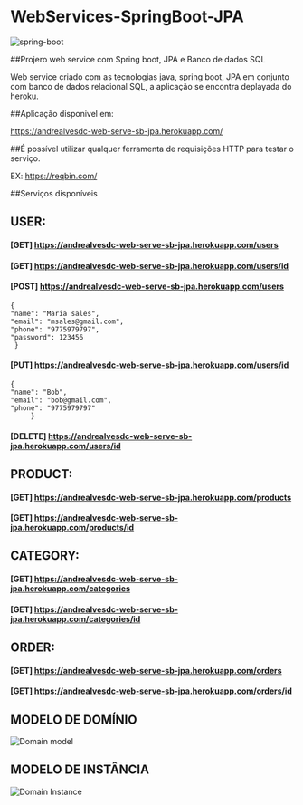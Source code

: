 # WebServices-SpringBoot-JPA

![spring-boot](https://user-images.githubusercontent.com/19534807/82755512-54be9a00-9daa-11ea-8e76-5190e0a0074d.png)

##Projero web service com Spring boot, JPA e Banco de dados SQL

Web service criado com as tecnologias java, spring boot, JPA em conjunto com banco de dados relacional SQL,
a aplicação se encontra deplayada do heroku.


##Aplicação disponivel em:

https://andrealvesdc-web-serve-sb-jpa.herokuapp.com/

##É possível utilizar qualquer ferramenta de requisições HTTP para testar o serviço.

EX: https://reqbin.com/

##Serviços disponíveis

##  USER:
#### [GET]    https://andrealvesdc-web-serve-sb-jpa.herokuapp.com/users
#### [GET]    https://andrealvesdc-web-serve-sb-jpa.herokuapp.com/users/id
#### [POST]   https://andrealvesdc-web-serve-sb-jpa.herokuapp.com/users
	{
	"name": "Maria sales",
	"email": "msales@gmail.com",
	"phone": "9775979797",
	"password": 123456
	 }
#### [PUT]    https://andrealvesdc-web-serve-sb-jpa.herokuapp.com/users/id
	{
	"name": "Bob",
	"email": "bob@gmail.com",
	"phone": "9775979797"
         }
#### [DELETE] https://andrealvesdc-web-serve-sb-jpa.herokuapp.com/users/id

## PRODUCT:
#### [GET]    https://andrealvesdc-web-serve-sb-jpa.herokuapp.com/products
#### [GET]    https://andrealvesdc-web-serve-sb-jpa.herokuapp.com/products/id

## CATEGORY:
#### [GET]    https://andrealvesdc-web-serve-sb-jpa.herokuapp.com/categories
#### [GET]    https://andrealvesdc-web-serve-sb-jpa.herokuapp.com/categories/id

## ORDER:
#### [GET]    https://andrealvesdc-web-serve-sb-jpa.herokuapp.com/orders
#### [GET]    https://andrealvesdc-web-serve-sb-jpa.herokuapp.com/orders/id

## MODELO DE DOMÍNIO

![Domain model](https://user-images.githubusercontent.com/19534807/82755495-3ce71600-9daa-11ea-8641-d01bfcaf1720.png)

## MODELO DE INSTÂNCIA

![Domain Instance](https://user-images.githubusercontent.com/19534807/82755481-280a8280-9daa-11ea-9be0-44ce2affc36b.png)
